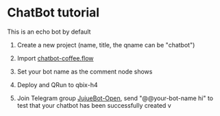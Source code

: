 # ChatBot tutorial
This is an echo bot by default

1. Create a new project (name, title, the qname can be "chatbot")

2. Import [chatbot-coffee.flow](/coffee/chatbot-coffee.flow)

3. Set your bot name as the comment node shows

4. Deploy and QRun to qbix-h4 

5. Join Telegram group [JujueBot-Open](https://t.me/jujuebot_open), send "@@your-bot-name hi" to test that your chatbot has been successfully created
v

